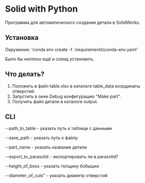 # Solid with Python
Программа для автоматического создания детали в SolidWorks.

## Установка

Окружение:
'conda env create -f .\requirements\conda-env.yaml'

Было бы неплохо ещё и солид установить.

## Что делать?

1. Положить в файл table.xlsx в каталоге table_data координаты отверстий.
2. Запустить в окне Debug конфигурацию "Make part".
3. Получить файл детали в каталоге output.


## CLI
--path_to_table - указать путь к таблице с данными

--save_path - указать путь к файлу

--part_name - указать название детали

--export_to_parasolid - экспортировать ли в parasolid?

--height_of_boss - указать толщину бобышки

--diameter_of_cuts" - указать диаметр отверстий

